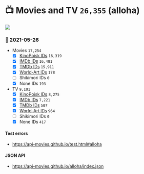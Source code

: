 # :tv: Movies and TV `26,355` (alloha)

<a href="https://API-Movies.github.io"><img src="https://API-Movies.github.io/banner.png?cache"></a>

### :date: 2021-05-26
- Movies `17,254`
  - [x] <a href="https://API-Movies.github.io/alloha/movie_kinopoisk_ids.json">KinoPoisk IDs</a> `16,319`
  - [x] <a href="https://API-Movies.github.io/alloha/movie_imdb_ids.json">IMDb IDs</a> `16,481`
  - [x] <a href="https://API-Movies.github.io/alloha/movie_tmdb_ids.json">TMDb IDs</a> `15,911`
  - [x] <a href="https://API-Movies.github.io/alloha/movie_world_art_ids.json">World-Art IDs</a> `178`
  - [ ] Shikimori IDs `0`
  - [x] None IDs `193`
- TV `9,101`
  - [x] <a href="https://API-Movies.github.io/alloha/tv_kinopoisk_ids.json">KinoPoisk IDs</a> `8,275`
  - [x] <a href="https://API-Movies.github.io/alloha/tv_imdb_ids.json">IMDb IDs</a> `7,221`
  - [x] <a href="https://API-Movies.github.io/alloha/tv_tmdb_ids.json">TMDb IDs</a> `507`
  - [x] <a href="https://API-Movies.github.io/alloha/tv_world_art_ids.json">World-Art IDs</a> `964`
  - [ ] Shikimori IDs `0`
  - [x] None IDs `417`
#### Test errors
- <a href='https://api-movies.github.io/test.html#alloha'>https://api-movies.github.io/test.html#alloha</a>
#### JSON API
- <a href='https://api-movies.github.io/alloha/index.json'>https://api-movies.github.io/alloha/index.json</a>
